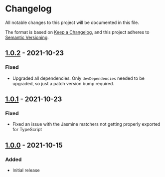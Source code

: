 # Changelog

All notable changes to this project will be documented in this file.

The format is based on [Keep a Changelog](https://keepachangelog.com/en/1.0.0/), and this project
adheres to [Semantic Versioning](https://semver.org/spec/v2.0.0.html).

## [1.0.2] - 2021-10-23

### Fixed

- Upgraded all dependencies. Only `devDependencies` needed to be upgraded, so just a patch version
  bump required.

## [1.0.1] - 2021-10-23

### Fixed

- Fixed an issue with the Jasmine matchers not getting properly exported for TypeScript

## [1.0.0] - 2021-10-15

### Added

- Initial release

[unreleased]: https://github.com/jrockwood/injected-console/compare/v1.0.2...HEAD
[1.0.2]: https://github.com/jrockwood/injected-console/compare/v1.0.1...v1.0.2
[1.0.1]: https://github.com/jrockwood/injected-console/compare/v1.0.0...v1.0.1
[1.0.0]: https://github.com/jrockwood/injected-console/releases/tag/v1.0.0
